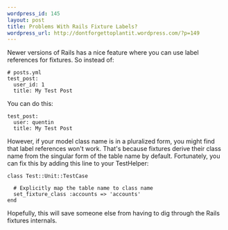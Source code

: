 ```yaml
--- 
wordpress_id: 145
layout: post
title: Problems With Rails Fixture Labels?
wordpress_url: http://dontforgettoplantit.wordpress.com/?p=149
---
```

Newer versions of Rails has a nice feature where you can use label references for fixtures.  So instead of:
<pre><code># posts.yml
test_post:
  user_id: 1
  title: My Test Post
</code></pre>

You can do this:
<pre><code>test_post:
  user: quentin
  title: My Test Post
</code></pre>

However, if your model class name is in a pluralized form, you might find that label references won't work.  That's because fixtures derive their class name from the singular form of the table name by default.  Fortunately, you can fix this by adding this line to your TestHelper:
<pre><code>class Test::Unit::TestCase

  # Explicitly map the table name to class name
  set_fixture_class :accounts =&gt; 'accounts'
end
</code></pre>

Hopefully, this will save someone else from having to dig through the Rails fixtures internals.
